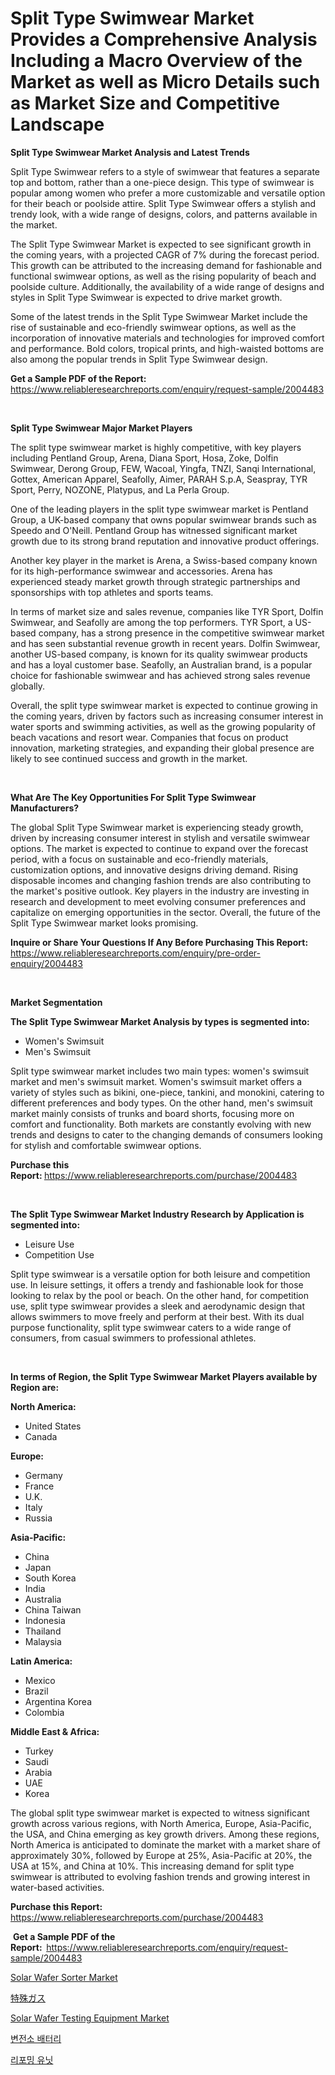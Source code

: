 <p><h1>Split Type Swimwear Market Provides a Comprehensive Analysis Including a Macro Overview of the Market as well as Micro Details such as Market Size and Competitive Landscape</h1></p><p><strong>Split Type Swimwear Market Analysis and Latest Trends</strong></p>
<p><p>Split Type Swimwear refers to a style of swimwear that features a separate top and bottom, rather than a one-piece design. This type of swimwear is popular among women who prefer a more customizable and versatile option for their beach or poolside attire. Split Type Swimwear offers a stylish and trendy look, with a wide range of designs, colors, and patterns available in the market.</p><p>The Split Type Swimwear Market is expected to see significant growth in the coming years, with a projected CAGR of 7% during the forecast period. This growth can be attributed to the increasing demand for fashionable and functional swimwear options, as well as the rising popularity of beach and poolside culture. Additionally, the availability of a wide range of designs and styles in Split Type Swimwear is expected to drive market growth.</p><p>Some of the latest trends in the Split Type Swimwear Market include the rise of sustainable and eco-friendly swimwear options, as well as the incorporation of innovative materials and technologies for improved comfort and performance. Bold colors, tropical prints, and high-waisted bottoms are also among the popular trends in Split Type Swimwear design.</p></p>
<p><strong>Get a Sample PDF of the Report:&nbsp;</strong> <a href="https://www.reliableresearchreports.com/enquiry/request-sample/2004483">https://www.reliableresearchreports.com/enquiry/request-sample/2004483</a></p>
<p>&nbsp;</p>
<p><strong>Split Type Swimwear Major Market Players</strong></p>
<p><p>The split type swimwear market is highly competitive, with key players including Pentland Group, Arena, Diana Sport, Hosa, Zoke, Dolfin Swimwear, Derong Group, FEW, Wacoal, Yingfa, TNZI, Sanqi International, Gottex, American Apparel, Seafolly, Aimer, PARAH S.p.A, Seaspray, TYR Sport, Perry, NOZONE, Platypus, and La Perla Group.</p><p>One of the leading players in the split type swimwear market is Pentland Group, a UK-based company that owns popular swimwear brands such as Speedo and O'Neill. Pentland Group has witnessed significant market growth due to its strong brand reputation and innovative product offerings.</p><p>Another key player in the market is Arena, a Swiss-based company known for its high-performance swimwear and accessories. Arena has experienced steady market growth through strategic partnerships and sponsorships with top athletes and sports teams.</p><p>In terms of market size and sales revenue, companies like TYR Sport, Dolfin Swimwear, and Seafolly are among the top performers. TYR Sport, a US-based company, has a strong presence in the competitive swimwear market and has seen substantial revenue growth in recent years. Dolfin Swimwear, another US-based company, is known for its quality swimwear products and has a loyal customer base. Seafolly, an Australian brand, is a popular choice for fashionable swimwear and has achieved strong sales revenue globally.</p><p>Overall, the split type swimwear market is expected to continue growing in the coming years, driven by factors such as increasing consumer interest in water sports and swimming activities, as well as the growing popularity of beach vacations and resort wear. Companies that focus on product innovation, marketing strategies, and expanding their global presence are likely to see continued success and growth in the market.</p></p>
<p>&nbsp;</p>
<p><strong>What Are The Key Opportunities For Split Type Swimwear Manufacturers?</strong></p>
<p><p>The global Split Type Swimwear market is experiencing steady growth, driven by increasing consumer interest in stylish and versatile swimwear options. The market is expected to continue to expand over the forecast period, with a focus on sustainable and eco-friendly materials, customization options, and innovative designs driving demand. Rising disposable incomes and changing fashion trends are also contributing to the market's positive outlook. Key players in the industry are investing in research and development to meet evolving consumer preferences and capitalize on emerging opportunities in the sector. Overall, the future of the Split Type Swimwear market looks promising.</p></p>
<p><strong>Inquire or Share Your Questions If Any Before Purchasing This Report:</strong> <a href="https://www.reliableresearchreports.com/enquiry/pre-order-enquiry/2004483">https://www.reliableresearchreports.com/enquiry/pre-order-enquiry/2004483</a></p>
<p>&nbsp;</p>
<p><strong>Market Segmentation</strong></p>
<p><strong>The Split Type Swimwear Market Analysis by types is segmented into:</strong></p>
<p><ul><li>Women's Swimsuit</li><li>Men's Swimsuit</li></ul></p>
<p><p>Split type swimwear market includes two main types: women's swimsuit market and men's swimsuit market. Women's swimsuit market offers a variety of styles such as bikini, one-piece, tankini, and monokini, catering to different preferences and body types. On the other hand, men's swimsuit market mainly consists of trunks and board shorts, focusing more on comfort and functionality. Both markets are constantly evolving with new trends and designs to cater to the changing demands of consumers looking for stylish and comfortable swimwear options.</p></p>
<p><strong>Purchase this Report:&nbsp;</strong><a href="https://www.reliableresearchreports.com/purchase/2004483">https://www.reliableresearchreports.com/purchase/2004483</a></p>
<p>&nbsp;</p>
<p><strong>The Split Type Swimwear Market Industry Research by Application is segmented into:</strong></p>
<p><ul><li>Leisure Use</li><li>Competition Use</li></ul></p>
<p><p>Split type swimwear is a versatile option for both leisure and competition use. In leisure settings, it offers a trendy and fashionable look for those looking to relax by the pool or beach. On the other hand, for competition use, split type swimwear provides a sleek and aerodynamic design that allows swimmers to move freely and perform at their best. With its dual purpose functionality, split type swimwear caters to a wide range of consumers, from casual swimmers to professional athletes.</p></p>
<p>&nbsp;</p>
<p><strong>In terms of Region, the Split Type Swimwear Market Players available by Region are:</strong></p>
<p>
    <p> <strong> North America: </strong>
        <ul>
            <li>United States</li>
            <li>Canada</li>
        </ul>
        </p> 
    <p> <strong> Europe: </strong>
        <ul>
            <li>Germany</li>
            <li>France</li>
            <li>U.K.</li>
            <li>Italy</li>
            <li>Russia</li>
        </ul>
        </p> 
    <p> <strong> Asia-Pacific: </strong>
        <ul>
            <li>China</li>
            <li>Japan</li>
            <li>South Korea</li>
            <li>India</li>
            <li>Australia</li>
            <li>China Taiwan</li>
            <li>Indonesia</li>
            <li>Thailand</li>
            <li>Malaysia</li>
        </ul>
        </p> 
    <p> <strong> Latin America: </strong>
        <ul>
            <li>Mexico</li>
            <li>Brazil</li>
            <li>Argentina Korea</li>
            <li>Colombia</li>
        </ul>
        </p> 
    <p> <strong> Middle East & Africa: </strong>
        <ul>
            <li>Turkey</li>
            <li>Saudi</li>
            <li>Arabia</li>
            <li>UAE</li>
            <li>Korea</li>
        </ul>
    </p>
    </p>
<p><p>The global split type swimwear market is expected to witness significant growth across various regions, with North America, Europe, Asia-Pacific, the USA, and China emerging as key growth drivers. Among these regions, North America is anticipated to dominate the market with a market share of approximately 30%, followed by Europe at 25%, Asia-Pacific at 20%, the USA at 15%, and China at 10%. This increasing demand for split type swimwear is attributed to evolving fashion trends and growing interest in water-based activities.</p></p>
<p><strong>Purchase this Report: </strong><a href="https://www.reliableresearchreports.com/purchase/2004483">https://www.reliableresearchreports.com/purchase/2004483</a></p>
<p>&nbsp;<strong>Get a Sample PDF of the Report:&nbsp;&nbsp;</strong><a href="https://www.reliableresearchreports.com/enquiry/request-sample/2004483">https://www.reliableresearchreports.com/enquiry/request-sample/2004483</a></p>
<p><strong></strong></p>
<p><p><a href="https://meowing-lemming-dd3.notion.site/Decoding-the-Solar-Wafer-Sorter-Market-A-Deep-Dive-into-the-Latest-Market-Trends-Market-Segmentati-bd5bb4cebacb476aae9b663ecc781199">Solar Wafer Sorter Market</a></p><p><a href="https://medium.com/@andrade7361/speciality-gases-market-size-and-market-trends-complete-industry-overview-2024-to-8daff268493b">特殊ガス</a></p><p><a href="https://shimmer-gardenia-37a.notion.site/Solar-Wafer-Testing-Equipment-Market-Research-Report-The-Key-To-Successful-Business-Strategy-Foreca-e5ae0c5d5dc64addb0b333eccd59bfda">Solar Wafer Testing Equipment Market</a></p><p><a href="https://medium.com/@dolphinka10/%EC%84%9C%EB%B8%8C%EC%8A%A4%ED%85%8C%EC%9D%B4%EC%85%98-%EB%B0%B0%ED%84%B0%EB%A6%AC-%EC%8B%9C%EC%9E%A5-%EA%B7%9C%EB%AA%A8%EB%8A%94-%EA%B8%80%EB%A1%9C%EB%B2%8C-%EC%82%B0%EC%97%85%EC%97%90%EC%84%9C-%EC%B5%9C%EC%A0%81%EC%9D%98-%EB%A7%88%EC%BC%80%ED%8C%85-%EC%B1%84%EB%84%90%EC%9D%84-%EB%B3%B4%EC%97%AC%EC%A4%8D%EB%8B%88%EB%8B%A4-2b18dda3a23f">변전소 배터리</a></p><p><a href="https://medium.com/@dolphinka10/%EB%8B%A8%EC%9C%84-%EC%8B%9C%EC%9E%A5-%EA%B0%9C%EC%84%A0-%EC%8B%9C%EC%9E%A5-%EC%84%B1%EC%9E%A5%EB%A5%A0-%EC%8B%9C%EC%9E%A5-%EB%8F%99%ED%96%A5-%EB%B0%8F-%EC%84%B1%EC%9E%A5-%EC%A0%84%EB%9E%B5%EC%97%90-%EB%8C%80%ED%95%9C-%ED%86%B5%EC%B0%B0%EB%A0%A5-f4710c737b4b">리포밍 유닛</a></p></p>